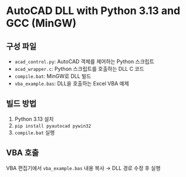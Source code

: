 # AutoCAD DLL with Python 3.13 and GCC (MinGW)

## 구성 파일
- `acad_control.py`: AutoCAD 객체를 제어하는 Python 스크립트
- `acad_wrapper.c`: Python 스크립트를 호출하는 DLL C 코드
- `compile.bat`: MinGW로 DLL 빌드
- `vba_example.bas`: DLL을 호출하는 Excel VBA 예제

## 빌드 방법
1. Python 3.13 설치
2. `pip install pyautocad pywin32`
3. `compile.bat` 실행

## VBA 호출
VBA 편집기에서 `vba_example.bas` 내용 복사 → DLL 경로 수정 후 실행